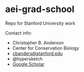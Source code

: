 # aei-grad-school
Repo for Stanford University work

Contact info:

- Christopher B. Anderson
- Center for Conservation Biology
- cbanders@stanford.edu
- @hypersketch
- [Google Scholar](https://scholar.google.com/citations?user=LoGxS40AAAAJ&hl=en)
